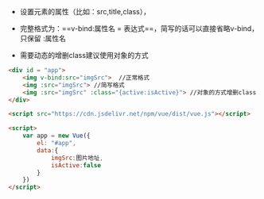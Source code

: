 - 设置元素的属性（比如：src,title,class），
    
- 完整格式为：==v-bind:属性名 = 表达式==，简写的话可以直接省略v-bind，只保留 :属性名
    
- 需要动态的增删class建议使用对象的方式

```html
<div id = "app">
    <img v-bind:src="imgSrc">  //正常格式
    <img :src="imgSrc"> //简写格式
    <img :src="imgSrc" :class="{active:isActive}"> //对象的方式增删class
</div>

<script src="https://cdn.jsdelivr.net/npm/vue/dist/vue.js"></script>

<script>
	var app = new Vue({
    	el: "#app", 
    	data:{
			imgSrc:图片地址,
			isActive:false
		}	
	})
</script>

```
